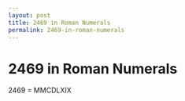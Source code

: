 ```yaml
---
layout: post
title: 2469 in Roman Numerals
permalink: 2469-in-roman-numerals
---
```


# 2469 in Roman Numerals

2469 = MMCDLXIX
